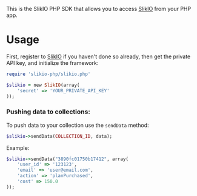 This is the SlikIO PHP SDK that allows you to access [SlikIO](http://slik.io) from your PHP app.

# Usage
First, register to [SlikIO](http://slik.io) if you haven't done so already, then get the private API key, and initialize the framework:

```ruby
require 'slikio-php/slikio.php'

$slikio = new SlikIO(array(
	'secret' => 'YOUR_PRIVATE_API_KEY'
));
```

### Pushing data to collections:
To push data to your collection use the `sendData` method:
```ruby
$slikio->sendData(COLLECTION_ID, data);
```
Example:
```ruby
$slikio->sendData("3890fc01750b17412", array(
	'user_id' => '123123',
	'email' => 'user@email.com',
	'action' => 'planPurchased',
	'cost' => 150.0
));
```